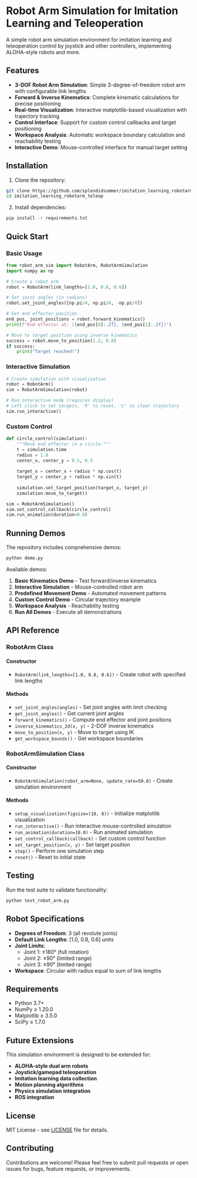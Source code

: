 # Robot Arm Simulation for Imitation Learning and Teleoperation

A simple robot arm simulation environment for imitation learning and teleoperation control by joystick and other controllers, implementing ALOHA-style robots and more.

## Features

- **3-DOF Robot Arm Simulation**: Simple 3-degree-of-freedom robot arm with configurable link lengths
- **Forward & Inverse Kinematics**: Complete kinematic calculations for precise positioning
- **Real-time Visualization**: Interactive matplotlib-based visualization with trajectory tracking
- **Control Interface**: Support for custom control callbacks and target positioning
- **Workspace Analysis**: Automatic workspace boundary calculation and reachability testing
- **Interactive Demo**: Mouse-controlled interface for manual target setting

## Installation

1. Clone the repository:
```bash
git clone https://github.com/splendidsummer/imitation_learning_robotarm_teleop.git
cd imitation_learning_robotarm_teleop
```

2. Install dependencies:
```bash
pip install -r requirements.txt
```

## Quick Start

### Basic Usage

```python
from robot_arm_sim import RobotArm, RobotArmSimulation
import numpy as np

# Create a robot arm
robot = RobotArm(link_lengths=[1.0, 0.8, 0.6])

# Set joint angles (in radians)
robot.set_joint_angles([np.pi/4, np.pi/6, -np.pi/8])

# Get end effector position
end_pos, joint_positions = robot.forward_kinematics()
print(f"End effector at: ({end_pos[0]:.2f}, {end_pos[1]:.2f})")

# Move to target position using inverse kinematics
success = robot.move_to_position(1.2, 0.8)
if success:
    print("Target reached!")
```

### Interactive Simulation

```python
# Create simulation with visualization
robot = RobotArm()
sim = RobotArmSimulation(robot)

# Run interactive mode (requires display)
# Left click to set targets, 'R' to reset, 'C' to clear trajectory
sim.run_interactive()
```

### Custom Control

```python
def circle_control(simulation):
    """Move end effector in a circle."""
    t = simulation.time
    radius = 1.0
    center_x, center_y = 0.5, 0.5
    
    target_x = center_x + radius * np.cos(t)
    target_y = center_y + radius * np.sin(t)
    
    simulation.set_target_position(target_x, target_y)
    simulation.move_to_target()

sim = RobotArmSimulation()
sim.set_control_callback(circle_control)
sim.run_animation(duration=8.0)
```

## Running Demos

The repository includes comprehensive demos:

```bash
python demo.py
```

Available demos:
1. **Basic Kinematics Demo** - Test forward/inverse kinematics
2. **Interactive Simulation** - Mouse-controlled robot arm
3. **Predefined Movement Demo** - Automated movement patterns
4. **Custom Control Demo** - Circular trajectory example
5. **Workspace Analysis** - Reachability testing
6. **Run All Demos** - Execute all demonstrations

## API Reference

### RobotArm Class

#### Constructor
- `RobotArm(link_lengths=[1.0, 0.8, 0.6])` - Create robot with specified link lengths

#### Methods
- `set_joint_angles(angles)` - Set joint angles with limit checking
- `get_joint_angles()` - Get current joint angles
- `forward_kinematics()` - Compute end effector and joint positions
- `inverse_kinematics_2d(x, y)` - 2-DOF inverse kinematics
- `move_to_position(x, y)` - Move to target using IK
- `get_workspace_bounds()` - Get workspace boundaries

### RobotArmSimulation Class

#### Constructor
- `RobotArmSimulation(robot_arm=None, update_rate=50.0)` - Create simulation environment

#### Methods
- `setup_visualization(figsize=(10, 8))` - Initialize matplotlib visualization
- `run_interactive()` - Run interactive mouse-controlled simulation
- `run_animation(duration=10.0)` - Run animated simulation
- `set_control_callback(callback)` - Set custom control function
- `set_target_position(x, y)` - Set target position
- `step()` - Perform one simulation step
- `reset()` - Reset to initial state

## Testing

Run the test suite to validate functionality:

```bash
python test_robot_arm.py
```

## Robot Specifications

- **Degrees of Freedom**: 3 (all revolute joints)
- **Default Link Lengths**: [1.0, 0.8, 0.6] units
- **Joint Limits**: 
  - Joint 1: ±180° (full rotation)
  - Joint 2: ±90° (limited range)
  - Joint 3: ±90° (limited range)
- **Workspace**: Circular with radius equal to sum of link lengths

## Requirements

- Python 3.7+
- NumPy ≥ 1.20.0
- Matplotlib ≥ 3.5.0
- SciPy ≥ 1.7.0

## Future Extensions

This simulation environment is designed to be extended for:

- **ALOHA-style dual arm robots**
- **Joystick/gamepad teleoperation**
- **Imitation learning data collection**
- **Motion planning algorithms**
- **Physics simulation integration**
- **ROS integration**

## License

MIT License - see [LICENSE](LICENSE) file for details.

## Contributing

Contributions are welcome! Please feel free to submit pull requests or open issues for bugs, feature requests, or improvements. 
